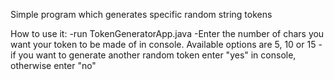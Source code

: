 Simple program which generates specific random string tokens

How to use it:
-run TokenGeneratorApp.java
-Enter the number of chars you want your token to be made of in console. Available options are 5, 10 or 15
-if you want to generate another random token enter "yes" in console, otherwise enter "no"
